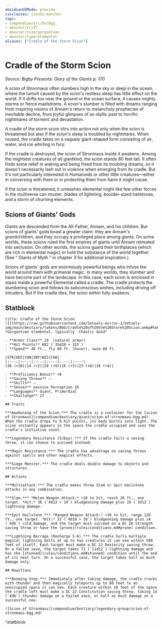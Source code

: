 ```yaml
---
obsidianUIMode: preview
cssclasses: json5e-monster
tags:
- compendium/src/5e/bgg
- monster/cr/27
- monster/size/gargantuan
- monster/type/elemental
aliases: ["Cradle of the Storm Scion"]
---
```

# Cradle of the Storm Scion
*Source: Bigby Presents: Glory of the Giants p. 170*  

A scion of Stronmaus often slumbers high in the sky or deep in the ocean, where the tumult caused by the scion's restless sleep has little effect on the world. If it drifts too near the ground or the ocean surface, it causes mighty storms or fierce maelstroms. A scion's slumber is filled with dreams ranging from inspiring visions of Annam's return to melancholy prophecies of inevitable decline, from joyful glimpses of an idyllic past to horrific nightmares of torment and devastation.

A cradle of the storm scion stirs into action not only when the scion is threatened but also if the scion's sleep is troubled by nightmares. When roused, the cradle takes on a vaguely giant-shaped form consisting of air, water, and ice whirling in fury.

If the cradle is destroyed, the scion of Stronmaus inside it awakens. Among the mightiest creatures of all giantkind, the scion stands 80 feet tall. It often finds some relief in waking and being freed from its troubling dreams, so it doesn't necessarily lash out in violence when emerging from its cradle. But it's not particularly interested in Humanoids or other little creatures—either in conversing with them or in protecting them from harm it might cause.

If the scion is threatened, it unleashes elemental might like few other forces in the multiverse can muster: blades of lightning, boulder-sized hailstones, and a storm of churning elements.

## Scions of Giants' Gods

Giants are descended from the All-Father, Annam, and his children. But scions of giants' gods boast a greater claim: they are Annam's grandchildren, and they occupy a privileged place among giants. On some worlds, these scions ruled the first empires of giants until Annam retreated into seclusion. On other worlds, the scions guard their birthplaces (which are rich in elemental magic) or hold the substance of the world together. (See " Giants of Myth " in chapter 3 for additional inspiration.)

Scions of giants' gods are enormously powerful beings who infuse the world around them with primeval magic. In many worlds, they slumber and have become part of the landscape. In this case, each scion is enclosed in stasis inside a powerful Elemental called a cradle. The cradle protects the slumbering scion and follows its subconscious wishes, including driving off intruders. But if the cradle dies, the scion within fully awakens.

## Statblock

```ad-statblock
title: Cradle of the Storm Scion
![](https://raw.githubusercontent.com/5etools-mirror-2/5etools-img/main/bestiary/tokens/BGG/Cradle%20of%20the%20Storm%20Scion.webp#token)
*Gargantuan elemental, typically  Chaotic Good*

- **Armor Class** 19  (natural armor)
- **Hit Points** 682 (`35d20 + 315`)
- **Speed** 40 ft., fly 60 ft. (hover), swim 60 ft.

|STR|DEX|CON|INT|WIS|CHA|
|:---:|:---:|:---:|:---:|:---:|:---:|
|30 (+10)|14 (+2)|29 (+9)|16 (+3)|23 (+6)|18 (+4)|

- **Proficiency Bonus** +8
- **Saving Throws** ⏤
- **Skills** ⏤
- **Senses** passive Perception 16
- **Languages** Giant, Primordial
- **Challenge** 27

## Traits

***Awakening of the Scion.*** The cradle is a container for the [scion of Stronmaus](compendium/bestiary/giant/scion-of-stronmaus-bgg.md). When the cradle drops to 0 hit points, its body bursts into light. The scion instantly appears in the space the cradle occupied and uses the cradle's initiative count.

***Legendary Resistance (5/Day).*** If the cradle fails a saving throw, it can choose to succeed instead.

***Magic Resistance.*** The cradle has advantage on saving throws against spells and other magical effects.

***Siege Monster.*** The cradle deals double damage to objects and structures.

## Actions

***Multiattack.*** The cradle makes three Slam or Spit Hailstone attacks in any combination.

***Slam.*** *Melee Weapon Attack:* +18 to hit, reach 20 ft., one target. *Hit:* 36 (`4d12 + 10`) bludgeoning damage plus 19 (`3d12`) lightning damage.

***Spit Hailstone.*** *Ranged Weapon Attack:* +18 to hit, range 120 ft., one target. *Hit:* 32 (`4d10 + 10`) bludgeoning damage plus 14 (`4d6`) cold damage, and the target must succeed on a DC 26 Strength saving throw or have the [prone](rules/conditions.md#prone) condition.

***Lightning Barrage (Recharge 5-6).*** The cradle hurls multiple magical lightning bolts at up to two creatures it can see within 500 feet of itself. Each target must make a DC 22 Dexterity saving throw. On a failed save, the target takes 71 (`11d12`) lightning damage and has the [stunned](rules/conditions.md#stunned) condition until the end of its next turn. On a successful save, the target takes half as much damage only.

## Reactions

***Booming Step.*** Immediately after taking damage, the cradle cracks with thunder and then magically teleports up to 60 feet to an unoccupied space it can see. Each creature within 10 feet of the space the cradle left must make a DC 22 Constitution saving throw, taking 14 (`4d6`) thunder damage on a failed save, or half as much damage on a successful one.

![Scion of Stronmaus](compendium/bestiary/legendary-group/scion-of-stronmaus-bgg.md)
```
^statblock